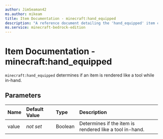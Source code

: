 ```yaml
---
author: JimSeaman42
ms.author: mikeam
title: Item Documentation - minecraft:hand_equipped
description: "A reference document detailing the 'hand_equipped' item component"
ms.service: minecraft-bedrock-edition
---
```


# Item Documentation - minecraft:hand_equipped

`minecraft:hand_equipped` determines if an item is rendered like a tool while in-hand.

## Parameters

|Name |Default Value  |Type  |Description  |
|:----------|:----------|:----------|:----------|
| value|*not set*| Boolean| Determines if the item is rendered like a tool in-hand.|

